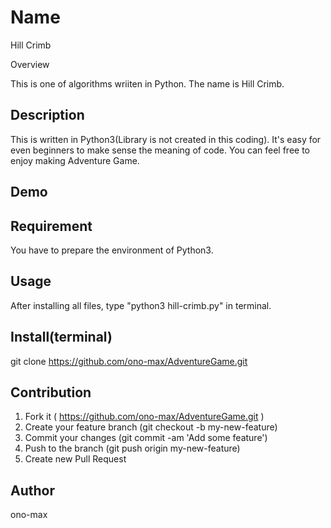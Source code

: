 Name
====
Hill Crimb

Overview

This is one of algorithms wriiten in Python. The name is Hill Crimb. 

## Description

This is written in Python3(Library is not created in this coding). It's easy for even beginners to make sense the meaning of code. You can feel free to enjoy making Adventure Game.

## Demo



## Requirement

You have to prepare the environment of Python3.

## Usage

After installing all files, type "python3 hill-crimb.py" in terminal.

## Install(terminal)

git clone https://github.com/ono-max/AdventureGame.git

## Contribution

1. Fork it ( https://github.com/ono-max/AdventureGame.git )
2. Create your feature branch (git checkout -b my-new-feature)
3. Commit your changes (git commit -am 'Add some feature')
4. Push to the branch (git push origin my-new-feature)
5. Create new Pull Request

## Author

ono-max

